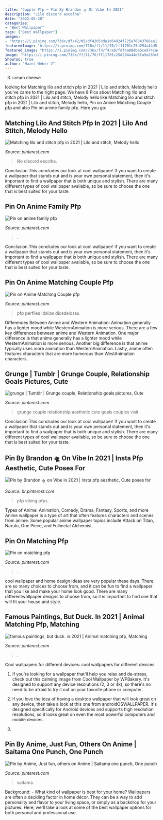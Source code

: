 ```yaml
---
title: "Cupple Pfp ~ Pin By Brandon 🛸 On Vibe In 2021"
description: "Lilo discord escolha"
date: "2022-05-28"
categories:
- "Best Wallpaper"
tags: ["Best Wallpaper"]
images:
- "https://i.pinimg.com/736x/df/42/05/df4205dda1d64024f725a76843708ea1.jpg"
featuredImage: "https://i.pinimg.com/736x/ff/11/70/ff11701c25d294a44d5fa9a283cb32da.jpg"
featured_image: "https://i.pinimg.com/736x/fd/f4/a0/fdf4a08dbe5ced74caed698cff5dbab2.jpg"
image: "https://i.pinimg.com/736x/ff/11/70/ff11701c25d294a44d5fa9a283cb32da.jpg"
ShowToc: true
author: "Hazel Weber V"
---
```



3. cream cheese 

	

		
looking for Matching lilo and stitch pfp in 2021 | Lilo and stitch, Melody hello you've came to the right page. We have 8 Pics about Matching lilo and stitch pfp in 2021 | Lilo and stitch, Melody hello like Matching lilo and stitch pfp in 2021 | Lilo and stitch, Melody hello, Pin on Anime Matching Couple pfp and also Pin on anime family pfp. Here you go:
		
    
## Matching Lilo And Stitch Pfp In 2021 | Lilo And Stitch, Melody Hello

<img loading=lazy src="https://i.pinimg.com/736x/fb/66/e3/fb66e3ebf386f6fd7f2cef5b9a71c811.jpg" onerror="this.onerror=null;this.src='https://tse1.mm.bing.net/th?id=OIP.q8IM2JrTrALqibUvC-gMoQHaHa&amp;pid=15.1';" alt="Matching lilo and stitch pfp in 2021 | Lilo and stitch, Melody hello">

_Source: pinterest.com_

>lilo discord escolha. 

	

Conclusion
This concludes our look at cool wallpaper! If you want to create a wallpaper that stands out and is your own personal statement, then it's important to find a wallpaper that is both unique and stylish. There are many different types of cool wallpaper available, so be sure to choose the one that is best suited for your taste.

    
## Pin On Anime Family Pfp

<img loading=lazy src="https://i.pinimg.com/736x/fd/f4/a0/fdf4a08dbe5ced74caed698cff5dbab2.jpg" onerror="this.onerror=null;this.src='https://tse1.mm.bing.net/th?id=OIP.lyD1FEvVAqhTI1GeDJxuLwHaHa&amp;pid=15.1';" alt="Pin on anime family pfp">

_Source: pinterest.com_

>. 

	

Conclusion
This concludes our look at cool wallpaper! If you want to create a wallpaper that stands out and is your own personal statement, then it's important to find a wallpaper that is both unique and stylish. There are many different types of cool wallpaper available, so be sure to choose the one that is best suited for your taste.

    
## Pin On Anime Matching Couple Pfp

<img loading=lazy src="https://i.pinimg.com/736x/ff/11/70/ff11701c25d294a44d5fa9a283cb32da.jpg" onerror="this.onerror=null;this.src='https://tse2.mm.bing.net/th?id=OIP.rqcPenfh1-kyTi9Rvdyd6gHaHV&amp;pid=15.1';" alt="Pin on Anime Matching Couple pfp">

_Source: pinterest.com_

>pfp perfiles idalias diosdelossu. 

	

Differences Between Anime and Western Animation: Animation generally has a lighter mood while WesternAnimation is more serious.
There are a few key differences between anime and Western Animation. One major difference is that anime generally has a lighter mood while WesternAnimation is more serious. Another big difference is that anime typically uses more animation than WesternAnimation. Lastly, anime often features characters that are more humorous than WestAnimation characters.

    
## Grunge | Tumblr | Grunge Couple, Relationship Goals Pictures, Cute

<img loading=lazy src="https://i.pinimg.com/736x/35/67/fd/3567fd506de687b5c3e542bb34e24485.jpg" onerror="this.onerror=null;this.src='https://tse4.mm.bing.net/th?id=OIP.P6o0ymsGX0446Ua9TfNfKgHaHT&amp;pid=15.1';" alt="grunge | Tumblr | Grunge couple, Relationship goals pictures, Cute">

_Source: pinterest.com_

>grunge couple relationship aesthetic cute goals couples visit. 

	

Conclusion
This concludes our look at cool wallpaper! If you want to create a wallpaper that stands out and is your own personal statement, then it's important to find a wallpaper that is both unique and stylish. There are many different types of cool wallpaper available, so be sure to choose the one that is best suited for your taste.

    
## Pin By Brandon 🛸 On Vibe In 2021 | Insta Pfp Aesthetic, Cute Poses For

<img loading=lazy src="https://i.pinimg.com/736x/ae/44/e2/ae44e2af7e1798c95aa6c797aa60ddc9.jpg" onerror="this.onerror=null;this.src='https://tse4.mm.bing.net/th?id=OIP.YaubeXmZVP3JVZFZGrytdwHaHQ&amp;pid=15.1';" alt="Pin by Brandon 🛸 on Vibe in 2021 | Insta pfp aesthetic, Cute poses for">

_Source: br.pinterest.com_

>pfp vibing pfps. 

	

Types of Anime: Animation, Comedy, Drama, Fantasy, Sports, and more
Anime wallpaper is a type of art that often features characters and scenes from anime. Some popular anime wallpaper topics include Attack on Titan, Naruto, One Piece, and Fullmetal Alchemist.

    
## Pin On Matching Pfp

<img loading=lazy src="https://i.pinimg.com/736x/f1/51/ab/f151ab11ad098bc36812a38899ca72d9.jpg" onerror="this.onerror=null;this.src='https://tse2.mm.bing.net/th?id=OIP.CtTLOnWWeURe1OOJZ8fKBwHaHS&amp;pid=15.1';" alt="Pin on matching pfp">

_Source: pinterest.com_

>. 

	

cool wallpaper and home design ideas are very popular these days. There are so many choices to choose from, and it can be fun to find a wallpaper that you like and make your home look good. There are many differentwallpaper designs to choose from, so it is important to find one that will fit your house and style.

    
## Famous Paintings, But Duck. In 2021 | Animal Matching Pfp, Matching

<img loading=lazy src="https://i.pinimg.com/736x/df/42/05/df4205dda1d64024f725a76843708ea1.jpg" onerror="this.onerror=null;this.src='https://tse3.mm.bing.net/th?id=OIP.JPOY9ZBclZmPCobQsn7akQHaHa&amp;pid=15.1';" alt="famous paintings, but duck. in 2021 | Animal matching pfp, Matching">

_Source: pinterest.com_

>. 

	

Cool wallpapers for different devices:
cool wallpapers for different devices 

1. If you're looking for a wallpaper that'll help you relax and de-stress, check out this calming image from Cool Wallpaper by WPBakery. It's designed to support any device resolutions (2, 3 or 4k), so there's no need to be afraid to try it out on your favorite phone or computer.

2. If you love the idea of having a desktop wallpaper that will look great on any device, then take a look at this one from androidOSWALLPAPER. It's designed specifically for Android devices and supports high resolution resolutions, so it looks great on even the most powerful computers and mobile devices.

3.

    
## Pin By Anime, Just Fun, Others On Anime | Saitama One Punch, One Punch

<img loading=lazy src="https://i.pinimg.com/736x/65/b1/49/65b14902c7f036923eac3c7fc48cd78f.jpg" onerror="this.onerror=null;this.src='https://tse1.mm.bing.net/th?id=OIP.X6L8r_UrPfDmZWW8qqSwFQHaJ3&amp;pid=15.1';" alt="Pin by Anime, Just fun, others on Anime | Saitama one punch, One punch">

_Source: pinterest.com_

>saitama. 

	

Background: - What kind of wallpaper is best for your home?
Wallpapers are often a deciding factor in home décor. They can be a way to add personality and flavor to your living space, or simply as a backdrop for your pictures. Here, we'll take a look at some of the best wallpaper options for both personal and professional use.

